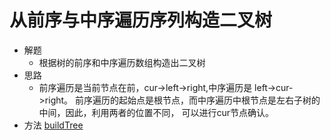 # 从前序与中序遍历序列构造二叉树
- 解题
    - 根据树的前序和中序遍历数组构造出二叉树
- 思路
    - 前序遍历是当前节点在前，cur->left->right,中序遍历是 left->cur->right。
    前序遍历的起始点是根节点，而中序遍历中根节点是左右子树的中间，因此，利用两者的位置不同，
    可以进行cur节点确认。
- 方法
[buildTree](Top100/src/com/lwf/TOP100/normal/BuildTree.java)